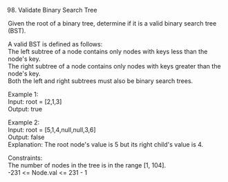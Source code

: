 98. Validate Binary Search Tree




Given the root of a binary tree, determine if it is a valid binary search tree (BST).     

A valid BST is defined as follows:            
The left subtree of a node contains only nodes with keys less than the node's key.                   
The right subtree of a node contains only nodes with keys greater than the node's key.                    
Both the left and right subtrees must also be binary search trees.                   

Example 1:                   
Input: root = [2,1,3]                 
Output: true                 

Example 2:                              
Input: root = [5,1,4,null,null,3,6]                
Output: false            
Explanation: The root node's value is 5 but its right child's value is 4.                   

Constraints:          
The number of nodes in the tree is in the range [1, 104].                 
-231 <= Node.val <= 231 - 1                  
